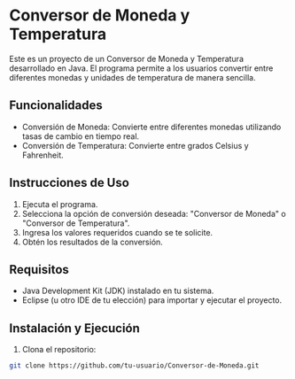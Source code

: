# Conversor de Moneda y Temperatura

Este es un proyecto de un Conversor de Moneda y Temperatura desarrollado en Java. El programa permite a los usuarios convertir entre diferentes monedas y unidades de temperatura de manera sencilla.

## Funcionalidades

- Conversión de Moneda: Convierte entre diferentes monedas utilizando tasas de cambio en tiempo real.
- Conversión de Temperatura: Convierte entre grados Celsius y Fahrenheit.

## Instrucciones de Uso

1. Ejecuta el programa.
2. Selecciona la opción de conversión deseada: "Conversor de Moneda" o "Conversor de Temperatura".
3. Ingresa los valores requeridos cuando se te solicite.
4. Obtén los resultados de la conversión.

## Requisitos

- Java Development Kit (JDK) instalado en tu sistema.
- Eclipse (u otro IDE de tu elección) para importar y ejecutar el proyecto.

## Instalación y Ejecución

1. Clona el repositorio:

```bash
git clone https://github.com/tu-usuario/Conversor-de-Moneda.git

